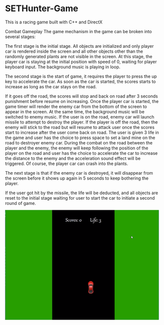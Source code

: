 # SETHunter-Game
This is a racing game built with C++ and DirectX 

Combat Gameplay
The game mechanism in the game can be broken into several stages:

The first stage is the initial stage. All objects are initialized and only player car is rendered inside the screen and all other objects other than the randomly generated plants are not visible in the screen. At this stage, the player car is staying at the initial position with speed of 0, waiting for player keyboard input. The background music is playing in loop.

The second stage is the start of game, it requires the player to press the up key to accelerate the car. As soon as the car is started, the scores starts to increase as long as the car stays on the road.

If it goes off the road, the scores will stop and back on road after 3 seconds punishment before resume on increasing.
Once the player car is started, the game timer will render the enemy car from the bottom of the screen to appear in the screen. At the same time, the background music will be switched to enemy music. If the user is on the road, enemy car will launch missile to attempt to destroy the player. If the player is off the road, then the enemy will stick to the road but will resume to attack user once the scores start to increase after the user come back on road. The user is given 3 life in the game and user has the choice to press space to set a land mine on the road to destroyer enemy car. During the combat on the road between the player and the enemy, the enemy will keep following the position of the player on the road and user has the choice to accelerate the car to increase the distance to the enemy and the acceleration sound effect will be triggered. Of course, the player car can crash into the plants.

The next stage is that if the enemy car is destroyed, it will disappear from the screen before it shows up again in 5 seconds to keep bothering the player.

If the user got hit by the missile, the life will be deducted, and all objects are reset to the initial stage waiting for user to start the car to initiate a second round of game.

![Inital Screen](https://github.com/Bug-Shuang-Code-Not-Work/SETHunter-Game/blob/master/screenshots/initial.png)
